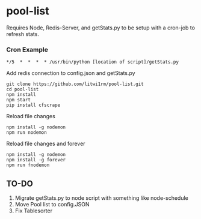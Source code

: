 # pool-list

Requires Node, Redis-Server, and getStats.py to be setup with a cron-job to refresh stats.

### Cron Example
```
*/5  *  *  *  * /usr/bin/python [location of script]/getStats.py
```

Add redis connection to config.json and getStats.py

```
git clone https://github.com/litwi1rm/pool-list.git
cd pool-list
npm install
npm start
pip install cfscrape
```

Reload file changes
```
npm install -g nodemon
npm run nodemon
```

Reload file changes and forever
```
npm install -g nodemon
npm install -g forever
npm run fnodemon
```

## TO-DO
1. Migrate getStats.py to node script with something like node-schedule
2. Move Pool list to config.JSON
3. Fix Tablesorter
